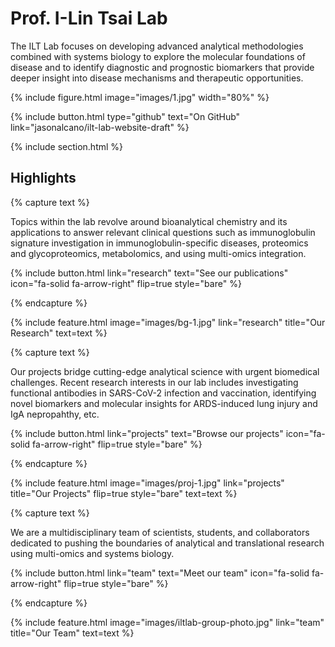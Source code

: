 ---
---

# Prof. I-Lin Tsai Lab

The ILT Lab focuses on developing advanced analytical methodologies combined with systems biology to explore the molecular foundations of disease and to identify diagnostic and prognostic biomarkers that provide deeper insight into disease mechanisms and therapeutic opportunities.

{% 
  include figure.html image="images/1.jpg" width="80%" 
%}

{%
  include button.html
  type="github"
  text="On GitHub"
  link="jasonalcano/ilt-lab-website-draft"
%}

{% include section.html %}

## Highlights

{% capture text %}

Topics within the lab revolve around bioanalytical chemistry and its applications to answer relevant clinical questions such as immunoglobulin signature investigation in immunoglobulin-specific diseases, proteomics and glycoproteomics, metabolomics, and using multi-omics integration.

{%
  include button.html
  link="research"
  text="See our publications"
  icon="fa-solid fa-arrow-right"
  flip=true
  style="bare"
%}

{% endcapture %}

{%
  include feature.html
  image="images/bg-1.jpg"
  link="research"
  title="Our Research"
  text=text
%}

{% capture text %}

Our projects bridge cutting-edge analytical science with urgent biomedical challenges. Recent research interests in our lab includes investigating functional antibodies in SARS-CoV-2 infection and vaccination, identifying novel biomarkers and molecular insights for ARDS-induced lung injury and IgA nepropahthy, etc.

{%
  include button.html
  link="projects"
  text="Browse our projects"
  icon="fa-solid fa-arrow-right"
  flip=true
  style="bare"
%}

{% endcapture %}

{%
  include feature.html
  image="images/proj-1.jpg"
  link="projects"
  title="Our Projects"
  flip=true
  style="bare"
  text=text
%}

{% capture text %}

We are a multidisciplinary team of scientists, students, and collaborators dedicated to pushing the boundaries of analytical and translational research using multi-omics and systems biology. 

{%
  include button.html
  link="team"
  text="Meet our team"
  icon="fa-solid fa-arrow-right"
  flip=true
  style="bare"
%}

{% endcapture %}

{%
  include feature.html
  image="images/iltlab-group-photo.jpg"
  link="team"
  title="Our Team"
  text=text
%}
